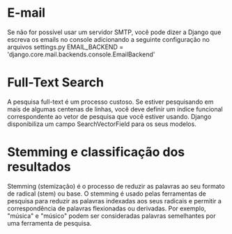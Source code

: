 # E-mail
Se não for possível usar um servidor SMTP, você pode dizer a Django que escreva
os emails no console adicionando a seguinte configuração no arquivos settings.py
EMAIL_BACKEND = 'django.core.mail.backends.console.EmailBackend'

# Full-Text Search

A pesquisa full-text é um processo custoso. Se estiver pesquisando
em mais de algumas centenas de linhas, você deve definir um índice
funcional correspondente ao vetor de pesquisa que você estiver usando.
Django disponibiliza um campo SearchVectorField para os seus modelos.

# Stemming e classificação dos resultados

Stemming (stemização) é o processo de reduzir as palavras ao seu formato de
radical (stem) ou base. O stemming é usado pelas ferramentas de pesquisa para
reduzir as palavras indexadas aos seus radicais e permitir a correspondência de
palavras flexionadas ou derivadas. Por exemplo, "música" e "músico" podem ser
consideradas palavras semelhantes por uma ferramenta de pesquisa.